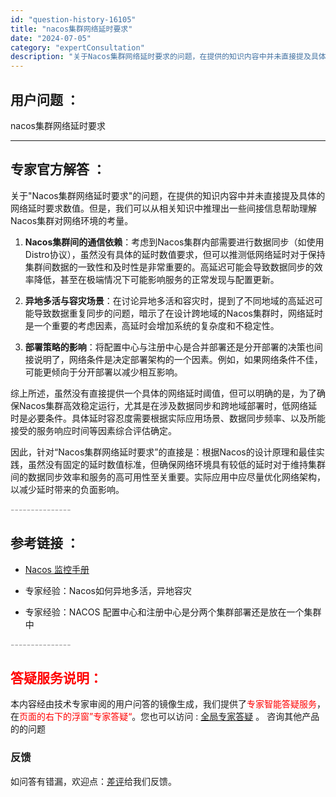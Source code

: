 ```yaml
---
id: "question-history-16105"
title: "nacos集群网络延时要求"
date: "2024-07-05"
category: "expertConsultation"
description: "关于Nacos集群网络延时要求的问题，在提供的知识内容中并未直接提及具体的网络延时要求数值。但是，我们可以从相关知识中推理出一些间接信息帮助理解Nacos集群对网络环境的考量。1. **Nacos集群间的通信依赖**：考虑到Nacos集群内部需要进行数据同步（如使用Distro协议），虽然没有具体的"
---
```


## 用户问题 ： 
 nacos集群网络延时要求  

---------------
## 专家官方解答 ：

关于"Nacos集群网络延时要求"的问题，在提供的知识内容中并未直接提及具体的网络延时要求数值。但是，我们可以从相关知识中推理出一些间接信息帮助理解Nacos集群对网络环境的考量。

1. **Nacos集群间的通信依赖**：考虑到Nacos集群内部需要进行数据同步（如使用Distro协议），虽然没有具体的延时数值要求，但可以推测低网络延时对于保持集群间数据的一致性和及时性是非常重要的。高延迟可能会导致数据同步的效率降低，甚至在极端情况下可能影响服务的正常发现与配置更新。

2. **异地多活与容灾场景**：在讨论异地多活和容灾时，提到了不同地域的高延迟可能导致数据重复同步的问题，暗示了在设计跨地域的Nacos集群时，网络延时是一个重要的考虑因素，高延时会增加系统的复杂度和不稳定性。

3. **部署策略的影响**：将配置中心与注册中心是合并部署还是分开部署的决策也间接说明了，网络条件是决定部署架构的一个因素。例如，如果网络条件不佳，可能更倾向于分开部署以减少相互影响。

综上所述，虽然没有直接提供一个具体的网络延时阈值，但可以明确的是，为了确保Nacos集群高效稳定运行，尤其是在涉及数据同步和跨地域部署时，低网络延时是必要条件。具体延时容忍度需要根据实际应用场景、数据同步频率、以及所能接受的服务响应时间等因素综合评估确定。

因此，针对“Nacos集群网络延时要求”的直接是：根据Nacos的设计原理和最佳实践，虽然没有固定的延时数值标准，但确保网络环境具有较低的延时对于维持集群间的数据同步效率和服务的高可用性至关重要。实际应用中应尽量优化网络架构，以减少延时带来的负面影响。


<font color="#949494">---------------</font> 


## 参考链接 ：

* [Nacos 监控手册](https://nacos.io/docs/latest/guide/admin/monitor-guide)
 
 * 专家经验：Nacos如何异地多活，异地容灾 
 
 * 专家经验：NACOS 配置中心和注册中心是分两个集群部署还是放在一个集群中 


 <font color="#949494">---------------</font> 
 


## <font color="#FF0000">答疑服务说明：</font> 

本内容经由技术专家审阅的用户问答的镜像生成，我们提供了<font color="#FF0000">专家智能答疑服务</font>，在<font color="#FF0000">页面的右下的浮窗”专家答疑“</font>。您也可以访问 : [全局专家答疑](https://answer.opensource.alibaba.com/docs/intro) 。 咨询其他产品的的问题

### 反馈
如问答有错漏，欢迎点：[差评](https://ai.nacos.io/user/feedbackByEnhancerGradePOJOID?enhancerGradePOJOId=16125)给我们反馈。
